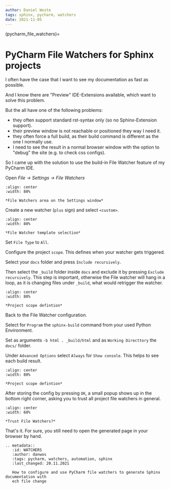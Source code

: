 ```yaml
---
author: Daniel Woste
tags: sphinx, pycharm, watchers
date: 2021-11-05
---
```


(pycharm_file_watchers)=

# PyCharm File Watchers for Sphinx projects
I often have the case that I want to see my documentation as fast as possible. 

And I know there are "Preview" IDE-Extensions available, which want to solve this problem. 

But the all have one of the following problems: 
 
* they often support standard rst-syntax only (so no Sphinx-Extension support). 
* their preview window is not reachable or positioned they way I need it. 
* they often force a full build, as their build command is different as the one I normally use.
* I need to see the result in a normal browser window with the option to "debug" the site (e.g. to check css configs).

So I came up with the solution to use the build-in File Watcher feature of my PyCharm IDE.

Open *File -> Settings -> File Watchers*

```{figure} _images/pycharm_file_watchers/1_general_settings.png
:align: center
:width: 80%

*File Watchers area on the Settings window*
```
Create a new watcher (`plus` sign) and select ``<custom>``.

```{figure} _images/pycharm_file_watchers/2_select_custom.png
:align: center
:width: 80%

*File Watcher template selection* 
```

Set `File Type` to `All`.

Configure the project `scope`. This defines when your watcher gets triggered.

Select your `docs` folder and press `Include recursively`.

Then select the `_build` folder inside `docs` and exclude it by pressing `Exclude recursively`.
This step is important, otherwise the File watcher will hang in a loop, as it is changing files under `_build`, 
what would retrigger the watcher.

```{figure} _images/pycharm_file_watchers/3_project_scope.png
:align: center
:width: 80%

*Project scope defintion*
```

Back to the File Watcher configuration.

Select for `Program` the ``sphinx-build`` command from your used Python Environment.

Set as arguments `-b html . _build/html` and as `Working Directtory` the `docs/` folder.

Under `Advanced Options` select ``Always`` for ``Show console``.
This helps to see each build result.

```{figure} _images/pycharm_file_watchers/4_final_settings.png
:align: center
:width: 80%

*Project scope defintion*
```

After storing the config by pressing `OK`, a small popup shows up in the bottom right corner, asking you to 
trust all project file watchers in general.

```{figure} _images/pycharm_file_watchers/5_trust_watchers.png
:align: center
:width: 60%

*Trust File Watchers?*
```

That's it. For sure, you still need to open the generated page in your browser by hand. 

```{eval-rst}
.. metadata::
   :id: WATCHERS
   :author: danwos
   :tags: pycharm, watchers, automation, sphinx
   :last_changed: 20.11.2021
   
   How to configure and use PyCharm file watchers to generate Sphinx documentation with
   ech file change
```

